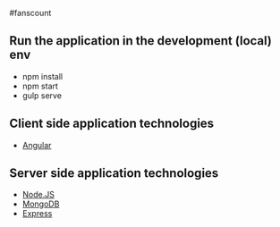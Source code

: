 #fanscount

## Run the application in the development (local) env
- npm install
- npm start
- gulp serve

## Client side application technologies
- [Angular](https://angularjs.org/)

## Server side application technologies
- [Node.JS](https://nodejs.org/)
- [MongoDB](https://www.mongodb.org/)
- [Express](http://expressjs.com/)
